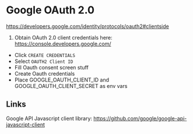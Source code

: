 # Google OAuth 2.0

https://developers.google.com/identity/protocols/oauth2#clientside

1. Obtain OAuth 2.0 client credentials here: https://console.developers.google.com/
  - Click `CREATE CREDENTIALS`
  - Select `OAUTH2 Client ID`
  - Fill Oauth consent screen stuff
  - Create Oauth credentials
  - Place GOOGLE_OAUTH_CLIENT_ID and GOOGLE_OAUTH_CLIENT_SECRET as env vars

  ## Links

Google API Javascript client library: https://github.com/google/google-api-javascript-client